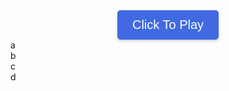 <head>
    <link rel="stylesheet" href="./geo/style.css" />
  <title>GeoGuesser</title>
  <style>
    .button {
      justify-content: center;
      align-items: center;
      background-color: #4169E1;
      color: white;
      padding: 12px 24px;
      font-size: 20px;
      border: none;
      border-radius: 5px;
      cursor: pointer;
      box-shadow: 0 2px 4px rgba(0, 0, 0, 0.2);
      display: block; 
      margin: 0 auto; 
      transition: background-color 0.3s ease; 
    }
    .button:hover {
      background-color: #6495ED; 
    }
  </style>
</head>
<body>
  <button class="button" id="button" onclick="promptUsername()">Click To Play</button>
  <div class="container">
    <div class="board" id="board">
      <div class="cell3" id="a" onclick="button('a')">a</div>
      <div class="cell3" id="b" onclick="button('b')">b</div>
      <div class="cell3" id="c" onclick="button('c')">c</div>
      <div class="cell3" id="d" onclick="button('d')">d</div>
      <div class="cell3" id="e" onclick="pin()"></div> <!--smallest division-->
      <canvas class="cell3" id="bigmap"></canvas>
    </div>
    <div class="cell3" id="picture"></div>
    <div id="text"></div>
  </div>
</body>
<script>
  avals = {
    "aa": [0,0],
    "ab": [702,0],
    "ac": [0,702],
    "ad": [702,702],
    "ba": [1404,0],
    "bb": [2106,0],
    "bc": [1404,702],
    "bd": [2106,702],
    "ca": [0,1404],
    "cb": [702,1404],
    "cc": [0,2106],
    "cd": [702,2106],
    "da": [1404,1404],
    "db": [2106,1404],
    "dc": [1404,2106],
    "dd": [2106,2106]
  }
  places = [
    ["stoneranch", "dc", 502, 344],
    ["watertower", "ba", 456, 501],
    ["koala", "dd", 22, 456],
    ["dnhsparking", "da", 167, 293]
  ]  
  play = 0
  pid1 = "" //first square pin id to zoom out
  pid2 = "" // smallest square pin id
  locx = 0 // location x value
  locy = 0 //location y value
  locname = ""
    letters = ["a", "b", "c", "d"]
    function promptUsername() {
      var username = prompt("Enter a username:");
      if (username !== null && username !== "") {
        console.log("Username entered:", username);
      } else {
    // No username entered or canceled by the user
    // Handle this case as per your requirements
      }
      initialize(); // Call the initialize function to start the game
}

    function initialize() {
      play = 1
      i = 0
      while (i < 4) {
        val = "url('geo/" + letters[i] + ".png')"
        document.getElementById(letters[i]).className = "cell1"
        document.getElementById(letters[i]).style.backgroundImage = val
        i += 1
      }//pick random place
      j = Math.floor(Math.random() * (places.length))
      locname = places[j][0]
      lid = places[j][1]
      locx = places[j][2] + avals[lid][0]
      locy = places[j][3] + avals[lid][1]
      document.getElementById("picture").className = "cell4"
      document.getElementById("picture").style.backgroundImage = "url('geo/" + locname + ".png')"
      document.getElementById("start").innerHTML = ""
      document.getElementById("button").remove()
      console.log(document.getElementById("picture").style.backgroundImage)
      console.log(locname)
      console.log(lid)
      console.log(locx)
      console.log(locy)
    }
    function button(id) {
      if (play == 0 || play == 2) {
        return
      }
        i = 0
        j = 0
        if (document.getElementById("a").innerHTML.length == 1) {
          pid1 = document.getElementById(String(id)).innerHTML
          console.log(pid1)
            while (i < 4) {
                document.getElementById(letters[i]).innerHTML = String(id) + letters[i]
                i += 1
            }
            while (j < 4) {
              document.getElementById(letters[j]).style.backgroundImage = "url('geo/" + String(document.getElementById(letters[j]).innerHTML) + ".png')"
              console.log(document.getElementById(letters[j]).style.backgroundImage)
              j += 1
            }
        }
        else {
            x = document.getElementById(String(id)).innerHTML
            pid2 = x //pin id is set to smallest square division
            while (i < 4) {    
                document.getElementById(letters[i]).className = "cell3"
                i += 1
            }
            document.getElementById("e").className = "cell2"
            document.getElementById("e").style.backgroundImage = "url('geo/r" + x + ".png')"
        }
    }
    function pin() {
        var eCell = document.getElementById("e");
        eCell.addEventListener("click", end);
    }
    pin()
    function end(event) {
      if (play == 0 || play == 2) {
        return
      }
      play = 2
      var eCell = document.getElementById("e");
      var eRect = eCell.getBoundingClientRect();      
      var x = event.clientX - eRect.left;
      var y = event.clientY - eRect.top;
      diffx = Math.abs(locx - (x + avals[pid2][0]))
      diffy = Math.abs(locy - (y + avals[pid2][1]))
      dist = Math.floor(Math.sqrt((diffx ** 2) + (diffy ** 2)) * 1.589)      
      console.log("distance: " + String(dist) + " meters")
      document.getElementById("text").innerHTML = "you were " + String(dist) + " meters from the location"
      document.getElementById("e").className = "cell3"
      document.getElementById("bigmap").className = "cell2"
      document.getElementById("bigmap").style.backgroundImage = "url('geo/bigmap.png')"
      let c = document.getElementById("bigmap");
      let ctx = c.getContext("2d");
      ctx.beginPath();
      ctx.moveTo(((x + avals[pid2][0]) / 9.36), ((y + avals[pid2][1])) / 18.72); //pin
      ctx.lineTo((locx / 9.36), (locy / 18.72)); //location
      ctx.strokeStyle = "#0000FF"
      ctx.stroke();
    }
    function unzoom() {
      if (play == 0 || play == 2) {
        return
      }
      else if (document.getElementById("a").innerHTML.length == 1) { //if already zoomed out
        return
      }
      else if (document.getElementById("a").className == "cell3") { //if enlarged fully
        document.getElementById("e").className = "cell3"
        i = 0
        while (i < 4) {
          document.getElementById(letters[i]).className = "cell1"
          document.getElementById(letters[i]).style.backgroundImage = "url('geo/" + String(document.getElementById(letters[i]).innerHTML) + ".png')"
          i += 1
        }
      }
      else { //if enlarged once
        i = 0
        while (i < 4) {
          document.getElementById(letters[i]).innerHTML = String(letters[i])
          document.getElementById(letters[i]).style.backgroundImage = "url('geo/" + String(letters[i]) + ".png')"
          i += 1
        }
      }
    }
    document.onkeydown = function(evt) { //escape function
      evt = evt || window.event;
      if (evt.keyCode == 27) {
          unzoom();
      } 
    };
</script>
